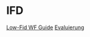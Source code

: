 # IFD

[Low-Fid WF Guide](https://github.com/SaskiaHFU/IFD/blob/main/Low-Fid-WF_Guide.pdf "Low-Fid WF Guide")
[Evaluierung](https://github.com/SaskiaHFU/IFD/blob/main/Evaluierung.pdf "Evaluierung")
